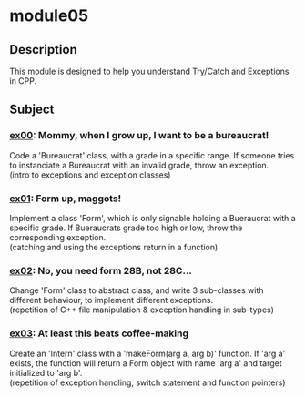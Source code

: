 # module05
## Description
This module is designed to help you understand Try/Catch and Exceptions in CPP.
## Subject
### [ex00](https://github.com/pweinstock/CPP/tree/master/module05/ex00): Mommy, when I grow up, I want to be a bureaucrat!
Code a 'Bureaucrat' class, with a grade in a specific range. If someone tries to instanciate a Bureaucrat with an invalid grade, throw an exception.\
(intro to exceptions and exception classes)
### [ex01](https://github.com/pweinstock/CPP/tree/master/module05/ex01): Form up, maggots!
Implement a class 'Form', which is only signable holding a Bueraucrat with a specific grade. If Bueraucrats grade too high or low, throw the corresponding exception.\
(catching and using the exceptions return in a function)
### [ex02](https://github.com/pweinstock/CPP/tree/master/module05/ex02): No, you need form 28B, not 28C...
Change 'Form' class to abstract class, and write 3 sub-classes with different behaviour, to implement different exceptions.\
(repetition of C++ file manipulation & exception handling in sub-types)
### [ex03](https://github.com/pweinstock/CPP/tree/master/module05/ex03): At least this beats coffee-making
Create an 'Intern' class with a 'makeForm(arg a, arg b)' function. If 'arg a' exists, the function will return a Form object with name 'arg a' and target initialized to 'arg b'.\
(repetition of exception handling, switch statement and function pointers)
